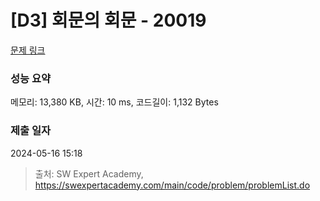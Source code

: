 # [D3] 회문의 회문 - 20019 

[문제 링크](https://swexpertacademy.com/main/code/problem/problemDetail.do?contestProbId=AY2hjCWKbykDFATh) 

### 성능 요약

메모리: 13,380 KB, 시간: 10 ms, 코드길이: 1,132 Bytes

### 제출 일자

2024-05-16 15:18



> 출처: SW Expert Academy, https://swexpertacademy.com/main/code/problem/problemList.do
